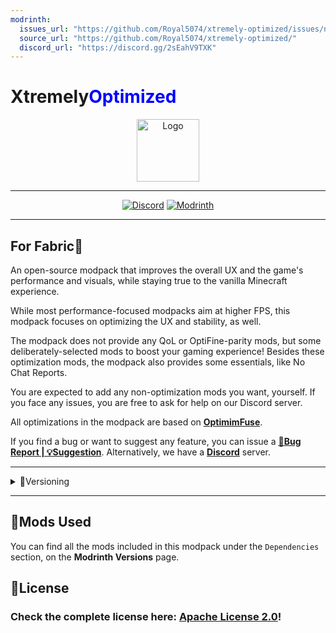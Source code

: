 ```yaml
---
modrinth:
  issues_url: "https://github.com/Royal5074/xtremely-optimized/issues/new/choose"
  source_url: "https://github.com/Royal5074/xtremely-optimized/"
  discord_url: "https://discord.gg/2sEahV9TXK"
---
```

# Xtremely<font color="#0000ff">Optimized</font>

<center>

<img alt="Logo" width="100px" src="https://cdn.modrinth.com/data/cached_images/ac352b3a2e80cb984f98edffaa98b46cdb9ece8b.png">

***

[![Discord](https://img.shields.io/badge/Discord-Server-%2300AF5C?style=for-the-badge&logo=discord&logoColor=%23fff&color=%235865F2)](https://discord.gg/2sEahV9TXK)
[![Modrinth](https://img.shields.io/badge/On-Modrinth-%2300AF5C?style=for-the-badge&logo=modrinth)](https://modrinth.com/modpack/xtremely-optimized)

</center>

***

## For Fabric📜

An open-source modpack that improves the overall UX and the game's performance and visuals, while staying true to the vanilla Minecraft experience.

While most performance-focused modpacks aim at higher FPS, this modpack focuses on optimizing the UX and stability, as well.

The modpack does not provide any QoL or OptiFine-parity mods, but some deliberately-selected mods to boost your gaming experience! Besides these optimization mods, the modpack also provides some essentials, like No Chat Reports.

You are expected to add any non-optimization mods you want, yourself. If you face any issues, you are free to ask for help on our Discord server.

All optimizations in the modpack are based on [**OptimimFuse**](https://modrinth.com/modpack/optimum-fuse).

If you find a bug or want to suggest any feature, you can issue a [**🐞Bug Report | 💡Suggestion**](https://github.com/Royal5074/xtremely-optimized/issues/new/choose). Alternatively, we have a [**Discord**](https://discord.gg/2sEahV9TXK) server.

***

<details id="versioning">
<summary>🧪Versioning</summary>

This project uses **semantic versioning**.

**Format:** <center>`X`.`Y`.`Z`+`<loader>`.`<mc-version>`</center>

**Definitions:**

(a) _Project Version_

1. **`X`:** MAJOR version _<small>(Not likely to change; for a long time!)</small>_
2. **`Y`:** MINOR version _<small>(Will change frequently; For new MC versions/Big updates)</small>_
3. **`Y`:** PATCH version _<small>(Will change very frequently; Small changes/Mod updates/...)</small>_

(b) _Build Metadata_

1. **`<loader>`:** **Values:** `fabric` or `neo`.
2. **`<mc-version>`:** **Examples:** `1.16.5`, `1.19.2`, `1.20.1` and so on...

***

**Pre-release Versions' Format:** <center>`X`.`Y`.`Z`-`<pre-release>`+`<loader>`.`<mc-version>`</center>

**`<pre-release>`:** _<small>(For untested/breaking changes/not ready for use versions)</small>_<br>
**Values:**<br>
i) **`alpha`**<br>
ii) **`beta`**

</details>

***

## 🎲Mods Used

You can find all the mods included in this modpack under the `Dependencies` section, on the **Modrinth Versions** page.

## 📜License
### Check the complete license here: [**Apache License 2.0**](https://raw.githubusercontent.com/Royal5075/xtremely-optimized/main/LICENSE)!

